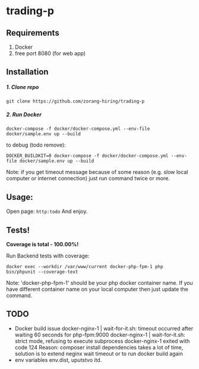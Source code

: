 # trading-p

## Requirements

1. Docker
2. free port 8080 (for web app)

## Installation

##### 1. Clone repo

```
git clone https://github.com/zorang-hiring/trading-p
```

##### 2. Run Docker
```
docker-compose -f docker/docker-compose.yml --env-file docker/sample.env up --build
```
to debug (todo remove):
```
DOCKER_BUILDKIT=0 docker-compose -f docker/docker-compose.yml --env-file docker/sample.env up --build
```
Note: if you get timeout message because of some reason (e.g. slow local computer or internet connection) 
just run command twice or more.

## Usage:

Open page: `http:todo`
And enjoy.

## Tests!

**Coverage is total - 100.00%!**

Run Backend tests with coverage:
```
docker exec --workdir /var/www/current docker-php-fpm-1 php bin/phpunit --coverage-text
```
Note: 'docker-php-fpm-1' should be your php docker container name. If you have different container name on your
local computer then just update the command.

## TODO

- Docker build issue
  docker-nginx-1    | wait-for-it.sh: timeout occurred after waiting 60 seconds for php-fpm:9000
  docker-nginx-1    | wait-for-it.sh: strict mode, refusing to execute subprocess
  docker-nginx-1 exited with code 124
  Reason: composer install dependencies takes a lot of time, solution is to extend neginx wait timeout or to run docker build again
- env variables env.dist, uputstvo itd.
